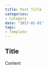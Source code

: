 ```yaml
---
title: Post Title
categories:
- Category
date: "2017-01-01"
tags:
- Template
---
```


## Title

Content